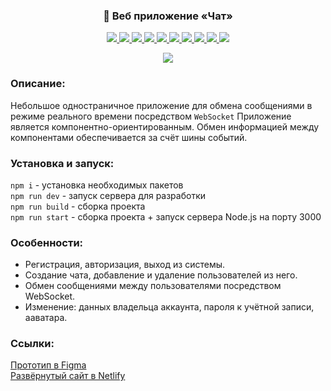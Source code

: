 <h3 align="center">
💬 Веб приложение «Чат»
</h3>

<p align="center">
  <a href="https://handlebarsjs.com/">
    <img src="https://img.shields.io/badge/Handlebars-4.7.7-blue?style=plastic&logo=handlebarsdotjs"/>
  </a>
  <a href="https://postcss.org/">
    <img src="https://img.shields.io/badge/PostCSS-8.4.16-blue?style=plastic&logo=postcss"/>
  </a>
  <a href="https://jestjs.io/">
    <img src="https://img.shields.io/badge/Jest-29.3.1-blue?style=plastic&logo=jest"/>
  </a>
  <a href="https://websockets.spec.whatwg.org/">
    <img src="https://img.shields.io/badge/WebSocket-blueviolet?style=plastic"/>
  </a>
  <a href="https://expressjs.com/">
    <img src="https://img.shields.io/badge/Express.js-4.18.1-blue?style=plastic&logo=express"/>
  </a>
  <a href="https://eslint.org/">
    <img src="https://img.shields.io/badge/ESLint-8.24.0-blue?style=plastic&logo=eslint"/>
  </a>
  <a href="https://stylelint.io/">
    <img src="https://img.shields.io/badge/Stylelint-14.13.0-blue?style=plastic&logo=stylelint"/>
  </a>
  <a href="https://webpack.js.org/">
    <img src="https://img.shields.io/badge/Webpack-5.75.0-blue?style=plastic&logo=webpack"/>
  </a>
  <a href="https://www.netlify.com/">
    <img src="https://img.shields.io/badge/Netlify-gray?style=plastic&logo=netlify"/>
  </a>
  <a href="https://www.docker.com/">
    <img src="https://img.shields.io/badge/Docker-gray?style=plastic&logo=docker"/>
  </a>
</p>
<div align="center">
  <a href="https://unrivaled-kelpie-bcfdba.netlify.app/">
    <img src="https://user-images.githubusercontent.com/96790009/227995706-15efa774-4367-4d9c-91e0-e795dccee0b1.png">
  </a>
</div>

### Описание:

Небольшое одностраничное приложение для обмена сообщениями в режиме реального времени посредством `WebSocket` Приложение является компонентно-ориентированным. Обмен информацией между компонентами обеспечивается за счёт шины событий.

### Установка и запуск:

`npm i` - установка необходимых пакетов  
`npm run dev` - запуск сервера для разработки  
`npm run build` - сборка проекта  
`npm run start` - сборка проекта + запуск сервера Node.js на порту 3000

### Особенности:

- Регистрация, авторизация, выход из системы.
- Создание чата, добавление и удаление пользователей из него.
- Обмен сообщениями между пользователями посредством WebSocket.
- Изменение: данных владельца аккаунта, пароля к учётной записи, ааватара.

### Ссылки:

[Прототип в Figma](https://www.figma.com/file/Q9deLsYNOyxQYDvkhhnaS4/Chat?node-id=10%3A2)  
[Развёрнутый сайт в Netlify](https://unrivaled-kelpie-bcfdba.netlify.app/)  




